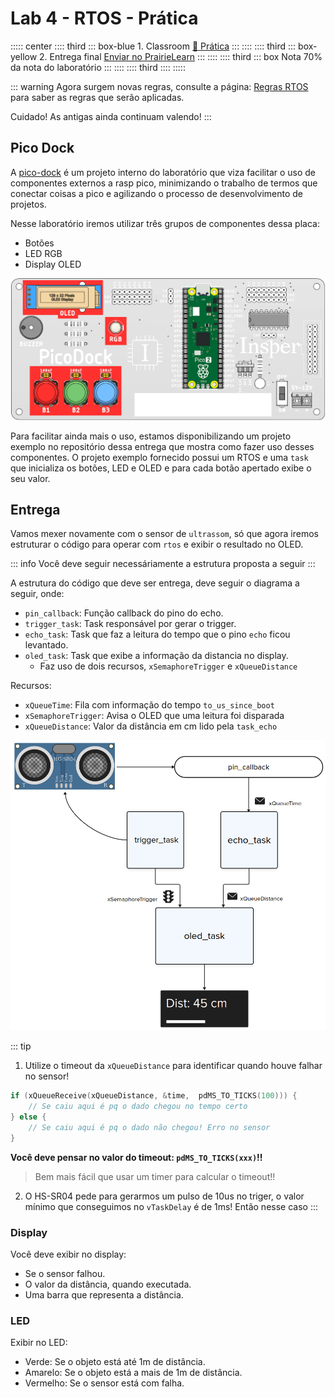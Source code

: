 # Lab 4 - RTOS - Prática <Badge type="tip" text="70% da nota do lab" />

::::: center
:::: third 
::: box-blue 1. Classroom
[:memo: Prática](https://classroom.github.com/a/i9203J_m) 
:::
::::
:::: third
::: box-yellow 2. Entrega final
[Enviar no PrairieLearn](https://us.prairielearn.com/pl/course_instance/188020)
:::
::::
:::: third
::: box Nota
70% da nota do laboratório
:::
::::
:::: third
::::
:::::

::: warning
Agora surgem novas regras, consulte a página: [Regras RTOS](/guides/qualidade-rtos) para saber as regras que serão aplicadas.

Cuidado! As antigas ainda continuam valendo!
:::

## Pico Dock

A [pico-dock](/guides/picodock-index) é um projeto interno do laboratório que viza facilitar o uso de componentes externos a rasp pico, minimizando o trabalho de termos que conectar coisas a pico e agilizando o processo de desenvolvimento de projetos.

Nesse laboratório iremos utilizar três grupos de componentes dessa placa:

- Botões
- LED RGB
- Display OLED

![](imgs/pico-dock-rtos.png)

Para facilitar ainda mais o uso, estamos disponibilizando um projeto exemplo no repositório dessa entrega que mostra como fazer uso desses componentes. O projeto exemplo fornecido possui um RTOS e uma `task` que inicializa os botões, LED e OLED e para cada botão apertado exibe o seu valor.

## Entrega

Vamos mexer novamente com o sensor de `ultrassom`, só que agora iremos estruturar o código para operar com `rtos` e exibir o resultado no OLED. 

::: info
Você deve seguir necessáriamente a estrutura proposta a seguir
:::

A estrutura do código que deve ser entrega, deve seguir o diagrama a seguir, onde:

- `pin_callback`: Função callback do pino do echo.
- `trigger_task`: Task responsável por gerar o trigger.
- `echo_task`: Task que faz a leitura do tempo que o pino `echo` ficou levantado.
- `oled_task`: Task que exibe a informação da distancia no display.
    - Faz uso de dois recursos, `xSemaphoreTrigger` e `xQueueDistance`

Recursos:
    
- `xQueueTime`: Fila com informação do tempo `to_us_since_boot`
- `xSemaphoreTrigger`: Avisa o OLED que uma leitura foi disparada
- `xQueueDistance`: Valor da distância em cm lido pela `task_echo`

![](imgs/lab-rtos-pra.png)

::: tip
1. Utilize o timeout da `xQueueDistance` para identificar quando houve falhar no sensor!

```c
if (xQueueReceive(xQueueDistance, &time,  pdMS_TO_TICKS(100))) {
    // Se caiu aqui é pq o dado chegou no tempo certo
} else {
    // Se caiu aqui é pq o dado não chegou! Erro no sensor
}
```

**Você deve pensar no valor do timeout: `pdMS_TO_TICKS(xxx)`!!**

> Bem mais fácil que usar um timer para calcular o timeout!!

2. O HS-SR04 pede para gerarmos um pulso de 10us no triger, o valor mínimo que conseguimos no `vTaskDelay` é de 1ms! Então nesse caso 
:::

### Display

Você deve exibir no display:

- Se o sensor falhou.
- O valor da distância, quando executada.
- Uma barra que representa a distância.

### LED

Exibir no LED: 

- Verde: Se o objeto está até 1m de distância.
- Amarelo: Se o objeto está a mais de 1m de distância.
- Vermelho: Se o sensor está com falha.
